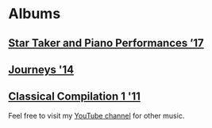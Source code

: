 # Albums

## [Star Taker and Piano Performances ’17](albums/2017-star-taker-and-piano-performances/index.md)

## [Journeys '14](albums/2014-journeys/index.md)

## [Classical Compilation 1 '11](albums/2011-classical-compilation-1/index.md)

Feel free to visit my [YouTube channel](https://www.youtube.com/channel/UC1hbZAPcevHBw9WL1d39Kkw) for other music.
